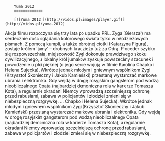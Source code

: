 
        Yuma 2012 
        =============
        
        [![Yuma 2012 ](http://vidos.pl/images/player.gif)](http://vidos.pl/yuma-2012)
        
        
 Akcja filmu rozpoczyna się trzy lata po upadku PRL. Zyga (Gierszał) ma serdecznie dość oglądania kolorowego świata tylko w młodzieżowych pismach. Z pomocą kumpli, a także obrotnej ciotki (Katarzyna Figura), zostaje królem 'jumy' – drobnych kradzieży tuż za Odrą. Proceder szybko się rozpowszechnia, miejscowość Zygi dokonuje prawdziwego skoku cywilizacyjnego, a lokalny król jumaków zyskuje powszechny szacunek i powodzenie u płci pięknej (o jego serce wojują w filmie Karolina Chapko i Helena Sujecka). Wkrótce jednak młodym i gniewnym wspólnikom Zygi (Krzysztof Skonieczny i Jakub Kamieński) przestaną wystarczać markowe ubrania i elektronika. Gdy wejdą w drogę rosyjskim gangsterom pod wodzą nieobliczalnego Opata (najbardziej demoniczna rola w karierze Tomasza Kota), a regularnie okradani Niemcy wprowadzą szczelniejszą ochronę przed rabusiami, zabawa w policjantów i złodziei zmieni się w niebezpieczną rozgrywkę.   ... Chapko i Helena Sujecka). Wkrótce jednak młodym i gniewnym wspólnikom Zygi (Krzysztof Skonieczny i Jakub Kamieński) przestaną wystarczać markowe ubrania i elektronika. Gdy wejdą w drogę rosyjskim gangsterom pod wodzą nieobliczalnego Opata (najbardziej demoniczna rola w karierze Tomasza Kota), a regularnie okradani Niemcy wprowadzą szczelniejszą ochronę przed rabusiami, zabawa w policjantów i złodziei zmieni się w niebezpieczną rozgrywkę.
    